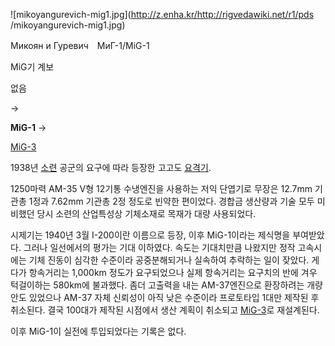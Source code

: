 ![mikoyangurevich-mig1.jpg](http://z.enha.kr/http://rigvedawiki.net/r1/pds
/mikoyangurevich-mig1.jpg)

  
Микоян и Гуревич　МиГ-1/MiG-1

MiG기 계보

없음

→

**MiG-1**
→

[MiG-3](MiG-3.md)

  
1938년 [소련](%EC%86%8C%EB%A0%A8.md) 공군의 요구에 따라 등장한 고고도
[요격기](%EC%9A%94%EA%B2%A9%EA%B8%B0.md).

1250마력 AM-35 V형 12기통 수냉엔진을 사용하는 저익 단엽기로 무장은 12.7mm 기관총 1정과 7.62mm 기관총 2정 정도로
빈약한 편이었다. 경합금 생산량과 기술 모두 미비했던 당시 소련의 산업특성상 기체소재로 목재가 대량 사용되었다.  

시제기는 1940년 3월 I-200이란 이름으로 등장, 이후 MiG-1이라는 제식명을 부여받았다. 그러나 일선에서의 평가는 기대 이하였다.
속도는 기대치만큼 나왔지만 정작 고속시에는 기체 진동이 심각한 수준이라 공중분해되거나 실속하여 추락하는 일이 잦았다. 게다가 항속거리는
1,000km 정도가 요구되었으나 실제 항속거리는 요구치의 반에 겨우 턱걸이하는 580km에 불과했다. 좀더 고출력을 내는 AM-37엔진으로
환장하려는 개량안도 있었으나 AM-37 자체 신뢰성이 아직 낮은 수준이라 프로토타입 1대만 제작된 후 취소된다. 결국 100대가 제작된
시점에서 생산 계획이 취소되고 [MiG-3](MiG-3.md)로 재설계된다.

이후 MiG-1이 실전에 투입되었다는 기록은 없다.  

